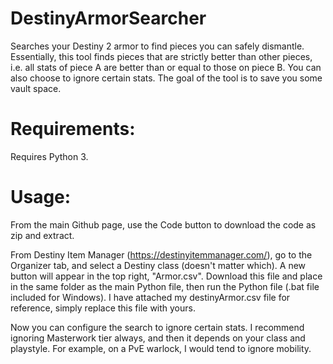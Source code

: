 # DestinyArmorSearcher
Searches your Destiny 2 armor to find pieces you can safely dismantle. Essentially, this tool finds pieces that are strictly better than other pieces, i.e. all stats of piece A are better than or equal to those on piece B. You can also choose to ignore certain stats. The goal of the tool is to save you some vault space.

# Requirements:
Requires Python 3.

# Usage:
From the main Github page, use the Code button to download the code as zip and extract.

From Destiny Item Manager (https://destinyitemmanager.com/), go to the Organizer tab, and select a Destiny class (doesn't matter which). A new button will appear in the top right, "Armor.csv". Download this file and place in the same folder as the main Python file, then run the Python file (.bat file included for Windows). I have attached my destinyArmor.csv file for reference, simply replace this file with yours.

Now you can configure the search to ignore certain stats. I recommend ignoring Masterwork tier always, and then it depends on your class and playstyle. For example, on a PvE warlock, I would tend to ignore mobility.

